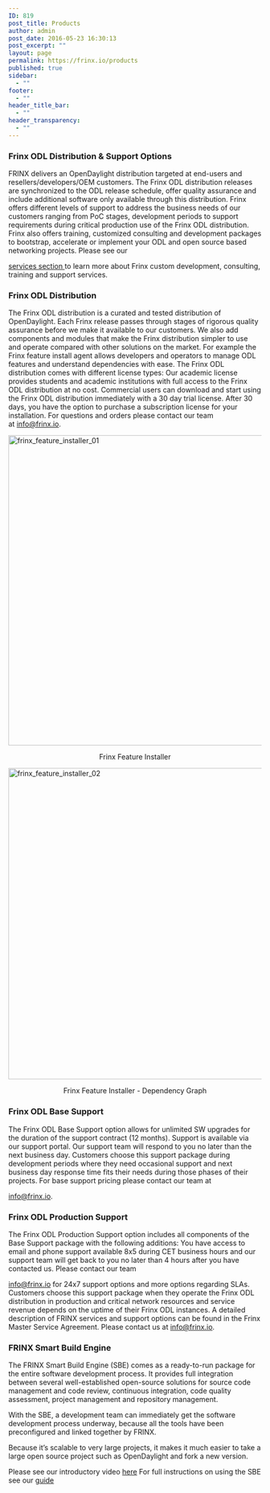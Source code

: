 ```yaml
---
ID: 819
post_title: Products
author: admin
post_date: 2016-05-23 16:30:13
post_excerpt: ""
layout: page
permalink: https://frinx.io/products
published: true
sidebar:
  - ""
footer:
  - ""
header_title_bar:
  - ""
header_transparency:
  - ""
---
```

### Frinx ODL Distribution & Support Options

FRINX delivers an OpenDaylight distribution targeted at end-users and resellers/developers/OEM customers. The Frinx ODL distribution releases are synchronized to the ODL release schedule, offer quality assurance and include additional software only available through this distribution. Frinx offers different levels of support to address the business needs of our customers ranging from PoC stages, development periods to support requirements during critical production use of the Frinx ODL distribution. Frinx also offers training, customized consulting and development packages to bootstrap, accelerate or implement your ODL and open source based networking projects. Please see our

[services section ][1]to learn more about Frinx custom development, consulting, training and support services.

### Frinx ODL Distribution

The Frinx ODL distribution is a curated and tested distribution of OpenDaylight. Each Frinx release passes through stages of rigorous quality assurance before we make it available to our customers. We also add components and modules that make the Frinx distribution simpler to use and operate compared with other solutions on the market. For example the Frinx feature install agent allows developers and operators to manage ODL features and understand dependencies with ease. The Frinx ODL distribution comes with different license types: Our academic license provides students and academic institutions with full access to the Frinx ODL distribution at no cost. Commercial users can download and start using the Frinx ODL distribution immediately with a 30 day trial license. After 30 days, you have the option to purchase a subscription license for your installation. For questions and orders please contact our team at <a href="mailto:info@frinx.io" target="_blank">info@frinx.io</a>.  

<img class="aligncenter" src="https://frinx.io/wp-content/uploads/2016/05/frinx_feature_installer_01-1030x617.png" alt="frinx_feature_installer_01" width="1030" height="617" />

<p style="text-align: center">
  Frinx Feature Installer
</p>

<img class="aligncenter" src="https://frinx.io/wp-content/uploads/2016/05/frinx_feature_installer_02-1030x619.png" alt="frinx_feature_installer_02" width="1030" height="619" />

<p style="text-align: center">
  Frinx Feature Installer - Dependency Graph
</p>

### Frinx ODL Base Support

The Frinx ODL Base Support option allows for unlimited SW upgrades for the duration of the support contract (12 months). Support is available via our support portal. Our support team will respond to you no later than the next business day. Customers choose this support package during development periods where they need occasional support and next business day response time fits their needs during those phases of their projects. For base support pricing please contact our team at

<a href="mailto:info@frinx.io" target="_blank">info@frinx.io</a>.

### Frinx ODL Production Support

The Frinx ODL Production Support option includes all components of the Base Support package with the following additions: You have access to email and phone support available 8x5 during CET business hours and our support team will get back to you no later than 4 hours after you have contacted us. Please contact our team 

<a href="mailto:info@frinx.io" target="_blank">info@frinx.io</a> for 24x7 support options and more options regarding SLAs. Customers choose this support package when they operate the Frinx ODL distribution in production and critical network resources and service revenue depends on the uptime of their Frinx ODL instances. A detailed description of FRINX services and support options can be found in the Frinx Master Service Agreement. Please contact us at <a href="mailto:info@frinx.io" target="_blank">info@frinx.io</a>.

### FRINX Smart Build Engine

The FRINX Smart Build Engine (SBE) comes as a ready-to-run package for the entire software development process. It provides full integration between several well-established open-source solutions for source code management and code review, continuous integration, code quality assessment, project management and repository management.

With the SBE, a development team can immediately get the software development process underway, because all the tools have been preconfigured and linked together by FRINX.

Because it’s scalable to very large projects, it makes it much easier to take a large open source project such as OpenDaylight and fork a new version.

Please see our introductory video [here][2] For full instructions on using the SBE see our [guide][3]

 [1]: https://frinx.io/services
 [2]: https://www.useloom.com/share/f4ce6cc0e96011e69309454fac1abeab
 [3]: https://frinx.io/frinx-documents/sbe-intro.html